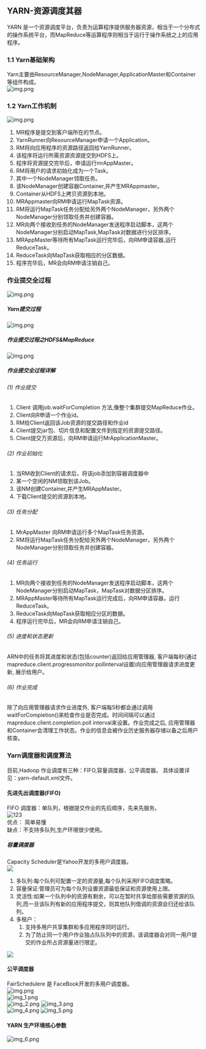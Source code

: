 ## YARN-资源调度其器  
YARN 是一个资源调度平台，负责为运算程序提供服务器资源，相当于一个分布式的操作系统平台，而MapReduce等运算程序则相当于运行于操作系统之上的应用程序。  
### 1.1 Yarn基础架构  
Yarn主要由ResourceManager,NodeManager,ApplicationMaster和Container等组件构成。  
![img.png](images/yarn基础架构.png)  
### 1.2 Yarn工作机制  
![img.png](images/yarn工作机制.png)  
1) MR程序是提交到客户端所在的节点。  
2) YarnRunner向ResourceManager申请一个Application。
3) RM将向应用程序的资源路径返回给YarnRunner。
4) 该程序将运行所需资源资源提交到HDFS上。
5) 程序将资源提交完毕后，申请运行mrAppMaster。
6) RM将用户的请求初始化成为一个Task。
7) 其中一个NodeManager领取任务。
8) 该NodeManager创建容器Container,并产生MRAppmaster。
9) Container从HDFS上拷贝资源到本地。
10) MRAppmaster向RM申请运行MapTask资源。
11) RM将运行MapTask任务分配给另外两个NodeManager，另外两个NodeManager分别领取任务并创建容器。
12) MR向两个接收到任务的NodeManager发送程序启动脚本，这两个NodeManager分别启动MapTask,MapTask对数据进行分区排序。
13) MRAppMaster等待所有MapTask运行完毕后，向RM申请容器,运行ReduceTask。
14) ReduceTask向MapTask获取相应的分区数据。
15) 程序完毕后，MR会向RM申请注销自己。  

### 作业提交全过程
![img.png](images/三者关系.png)
##### Yarn提交过程  
![img.png](images/作业提交过程-yarn.png)  
##### 作业提交过程之HDFS&MapReduce  
![img.png](images/作业提交过程-HDFS&MapReduce.png)  
##### 作业提交全过程详解  
###### (1) 作业提交  
1. Client 调用job.waitForCompletion 方法,像整个集群提交MapReduce作业。
2. Client向R申请一个作业id。
3. RM给Client返回该Job资源的提交路径和作业id
4. Client提交jar包、切片信息和配置文件到指定的资源提交路径。
5. Client提交万资源后，向RM申请运行MrApplicationMaster。
###### (2) 作业初始化  
1. 当RM收到Client的请求后，将该job添加到容器调度器中
2. 某一个空闲的NM领取到该Job。
3. 该NM创建Container,并产生MRAppMaster。
4. 下载Client提交的资源到本地。
###### (3) 任务分配  
1. MrAppMaster 向RM申请运行多个MapTask任务资源。
2. RM将运行MapTask任务分配给另外两个NodeManager，另外两个NodeManager分别领取任务并创建容器。  
###### (4) 任务运行  
1. MR向两个接收到任务的NodeManager发送程序启动脚本，这两个NodeManager分别启动MapTask，MapTask对数据分区排序。
2. MRAppMaster等待所有MapTask运行完成后，向RM申请容器，运行ReduceTask。
3. ReduceTask向MapTask获取相应分区的数据。
4. 程序运行完毕后，MR会向RM申请注销自己。
###### (5) 进度和状态更新
ARN中的任务将其进度和状态(包括counter)返回给应用管理器, 客户端每秒(通过mapreduce.client.progressmonitor.pollinterval设置)向应用管理器请求进度更新, 展示给用户。  
###### (6) 作业完成  
除了向应用管理器请求作业进度外, 客户端每5秒都会通过调用waitForCompletion()来检查作业是否完成。时间间隔可以通过mapreduce.client.completion.poll interval来设置。作业完成之后, 应用管理器和Container会清理工作状态。作业的信息会被作业历史服务器存储以备之后用户核查。

### Yarn调度器和调度算法  
目前,Hadoop 作业调度有三种：FIFO,容量调度器，公平调度器。 具体设置详见：yarn-default.xml文件。  
#### 先进先出调度器(FIFO)  
FIFO 调度器：单队列，根据提交作业的先后顺序，先来先服务。  
![123](images/FIFO调度器.png)  
优点： 简单易懂  
缺点：不支持多队列,生产环境很少使用。  
##### 容量调度器  
Capacity Scheduler是Yahoo开发的多用户调度器。  
![](images/容量调度器.png)  
1. 多队列:每个队列可配置一定的资源量,每个队列采用FIFO调度策略。
2. 容量保证:管理员可为每个队列设置资源最低保证和资源使用上限。  
3. 灵活性:如果一个队列中的资源有剩余，可以在暂时共享给那些需要资源的队列,而一旦该队列有新的应用程序提交，则其他队列借调的资源会归还给该队列。  
4. 多租户：
   1. 支持多用户共享集群和多应用程序同时运行。
   2. 为了防止同一个用户作业独占队队列中的资源，该调度器会对同一用户提交的作业所占资源量进行限定。  

![](images/容量调度器资源分配算法.png)  

#### 公平调度器  
FairSchedulere 是 FaceBook开发的多用户调度器。  
![img.png](images/img.png)  
![img_1.png](images/img_1.png)  
![img_2.png](images/img_2.png)
![img_3.png](images/img_3.png)  
![img_4.png](images/img_4.png)
![img_5.png](images/img_5.png)  
#### YARN 生产环境核心参数  
![img_6.png](images/img_6.png)
